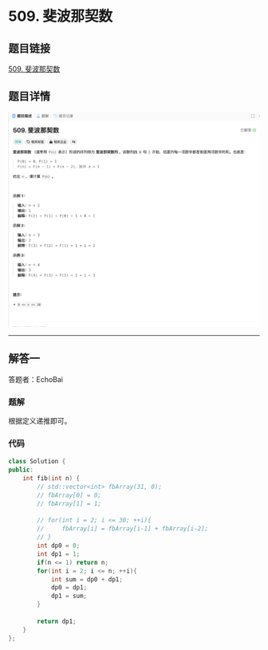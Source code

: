 # 509. 斐波那契数
## 题目链接  
[509. 斐波那契数](https://leetcode.cn/problems/fibonacci-number/)
## 题目详情
![题目图片](Img/509.png)

***
## 解答一
答题者：EchoBai

### 题解
根据定义递推即可。

### 代码
``` cpp
class Solution {
public:
    int fib(int n) {
        // std::vector<int> fbArray(31, 0);
        // fbArray[0] = 0;
        // fbArray[1] = 1;

        // for(int i = 2; i <= 30; ++i){
        //     fbArray[i] = fbArray[i-1] + fbArray[i-2];
        // }
        int dp0 = 0;
        int dp1 = 1;
        if(n <= 1) return n;
        for(int i = 2; i <= n; ++i){
            int sum = dp0 + dp1;
            dp0 = dp1;
            dp1 = sum;
        }

        return dp1;
    }
};
```


